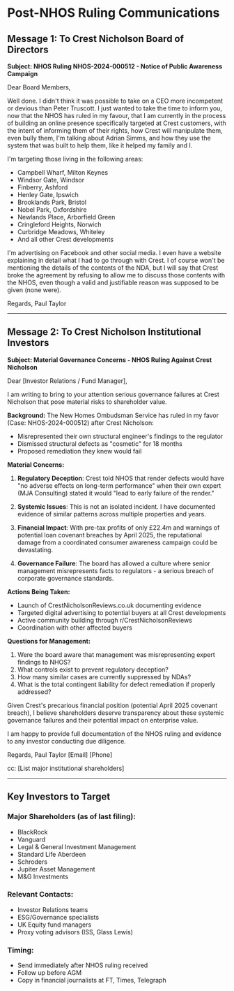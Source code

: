 # Post-NHOS Ruling Communications

## Message 1: To Crest Nicholson Board of Directors

**Subject: NHOS Ruling NHOS-2024-000512 - Notice of Public Awareness Campaign**

Dear Board Members,

Well done. I didn't think it was possible to take on a CEO more incompetent or devious than Peter Truscott. I just wanted to take the time to inform you, now that the NHOS has ruled in my favour, that I am currently in the process of building an online presence specifically targeted at Crest customers, with the intent of informing them of their rights, how Crest will manipulate them, even bully them, I'm talking about Adrian Simms, and how they use the system that was built to help them, like it helped my family and I. 

I'm targeting those living in the following areas:
- Campbell Wharf, Milton Keynes
- Windsor Gate, Windsor
- Finberry, Ashford
- Henley Gate, Ipswich
- Brooklands Park, Bristol
- Nobel Park, Oxfordshire
- Newlands Place, Arborfield Green
- Cringleford Heights, Norwich
- Curbridge Meadows, Whiteley
- And all other Crest developments

I'm advertising on Facebook and other social media. I even have a website explaining in detail what I had to go through with Crest. I of course won't be mentioning the details of the contents of the NDA, but I will say that Crest broke the agreement by refusing to allow me to discuss those contents with the NHOS, even though a valid and justifiable reason was supposed to be given (none were).

Regards,
Paul Taylor

---

## Message 2: To Crest Nicholson Institutional Investors

**Subject: Material Governance Concerns - NHOS Ruling Against Crest Nicholson**

Dear [Investor Relations / Fund Manager],

I am writing to bring to your attention serious governance failures at Crest Nicholson that pose material risks to shareholder value.

**Background:**
The New Homes Ombudsman Service has ruled in my favor (Case: NHOS-2024-000512) after Crest Nicholson:
- Misrepresented their own structural engineer's findings to the regulator
- Dismissed structural defects as "cosmetic" for 18 months
- Proposed remediation they knew would fail

**Material Concerns:**

1. **Regulatory Deception**: Crest told NHOS that render defects would have "no adverse effects on long-term performance" when their own expert (MJA Consulting) stated it would "lead to early failure of the render."

2. **Systemic Issues**: This is not an isolated incident. I have documented evidence of similar patterns across multiple properties and years.

3. **Financial Impact**: With pre-tax profits of only £22.4m and warnings of potential loan covenant breaches by April 2025, the reputational damage from a coordinated consumer awareness campaign could be devastating.

4. **Governance Failure**: The board has allowed a culture where senior management misrepresents facts to regulators - a serious breach of corporate governance standards.

**Actions Being Taken:**
- Launch of CrestNicholsonReviews.co.uk documenting evidence
- Targeted digital advertising to potential buyers at all Crest developments
- Active community building through r/CrestNicholsonReviews
- Coordination with other affected buyers

**Questions for Management:**
1. Were the board aware that management was misrepresenting expert findings to NHOS?
2. What controls exist to prevent regulatory deception?
3. How many similar cases are currently suppressed by NDAs?
4. What is the total contingent liability for defect remediation if properly addressed?

Given Crest's precarious financial position (potential April 2025 covenant breach), I believe shareholders deserve transparency about these systemic governance failures and their potential impact on enterprise value.

I am happy to provide full documentation of the NHOS ruling and evidence to any investor conducting due diligence.

Regards,
Paul Taylor
[Email]
[Phone]

cc: [List major institutional shareholders]

---

## Key Investors to Target

### Major Shareholders (as of last filing):
- BlackRock
- Vanguard
- Legal & General Investment Management
- Standard Life Aberdeen
- Schroders
- Jupiter Asset Management
- M&G Investments

### Relevant Contacts:
- Investor Relations teams
- ESG/Governance specialists
- UK Equity fund managers
- Proxy voting advisors (ISS, Glass Lewis)

### Timing:
- Send immediately after NHOS ruling received
- Follow up before AGM
- Copy in financial journalists at FT, Times, Telegraph